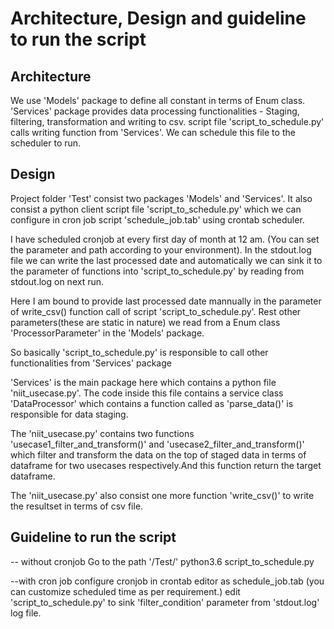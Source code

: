 # Architecture, Design and guideline to run the script

## Architecture

We use 'Models' package to define all constant in terms of Enum class.
'Services' package provides data processing functionalities - Staging, filtering, transformation and writing to csv.
script file 'script_to_schedule.py' calls writing function from 'Services'. We can schedule this file to the scheduler to run.

## Design

Project folder 'Test' consist two packages 'Models' and 'Services'. 
It also consist a python client script file 'script_to_schedule.py' which we can configure in cron job script 'schedule_job.tab' using crontab scheduler.

I have scheduled cronjob at every first day of month at 12 am. (You can set the parameter and path according to your environment).
In the stdout.log file we can write the last processed date and automatically we can sink it to the parameter of functions into 'script_to_schedule.py' by reading from stdout.log on next run.


Here I am bound to provide last processed date mannually in the parameter of write_csv() function call of script 'script_to_schedule.py'.
Rest other parameters(these are static in nature) we read from a Enum class 'ProcessorParameter' in the 'Models' package.

So basically 'script_to_schedule.py' is responsible to call other functionalities from 'Services' package

'Services' is the main package here which contains a python file 'niit_usecase.py'. The code inside this file contains a service class 'DataProcessor' which contains a function called as 'parse_data()' is responsible for data staging.

The 'niit_usecase.py' contains two functions 'usecase1_filter_and_transform()' and 'usecase2_filter_and_transform()' which filter and transform the data on the top of staged data in terms of dataframe for two usecases respectively.And this function return the target dataframe.

The 'niit_usecase.py' also consist one more function 'write_csv()' to write the resultset in terms of csv file.

## Guideline to run the script

-- without cronjob 
Go to the path '/Test/'
python3.6 script_to_schedule.py

--with cron job
configure cronjob in crontab editor as schedule_job.tab (you can customize scheduled time as per requirement.)
edit 'script_to_schedule.py' to sink 'filter_condition' parameter from 'stdout.log' log file.



